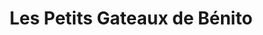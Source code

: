 ---
title: "Les Petits Gateaux de Bénito"
url: /bompas/les-petits-gateaux-de-benito/
shop: pâtisserie
---